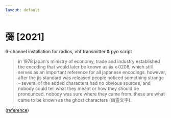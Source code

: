 ```yaml
---
layout: default
---
```



# 彁 [2021]

6-channel installation for radios, vhf transmitter & pyo script

> in 1978 japan's ministry of economy, trade and industry established the encoding that would later be known as jis x 0208, which still serves as an important reference for all japanese encodings. however, after the jis standard was released people noticed something strange - several of the added characters had no obvious sources, and nobody could tell what they meant or how they should be pronounced. nobody was sure where they came from. these are what came to be known as the ghost characters (幽霊文字).

([reference](https://www.dampfkraft.com/ghost-characters.html))

